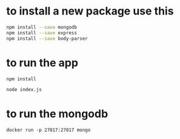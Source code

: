 # to install a new package use this 

```sh
npm install --save mongodb
npm install --save express
npm install --save body-parser
```


# to run the app
```sh
npm install
```

```sh
node index.js
```


# to run the mongodb
```
docker run -p 27017:27017 mongo
```